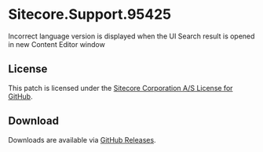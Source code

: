 # Sitecore.Support.95425
Incorrect language version is displayed when the UI Search result is opened in new Content Editor window

## License  
This patch is licensed under the [Sitecore Corporation A/S License for GitHub](https://github.com/sitecoresupport/Sitecore.Support.95425/blob/master/LICENSE).  

## Download  
Downloads are available via [GitHub Releases](https://github.com/sitecoresupport/Sitecore.Support.95425/releases).  
